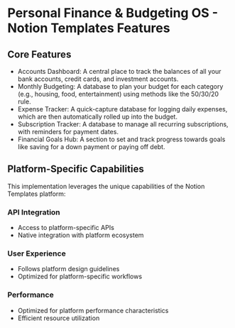 # Personal Finance & Budgeting OS - Notion Templates Features

## Core Features
- Accounts Dashboard: A central place to track the balances of all your bank accounts, credit cards, and investment accounts.
- Monthly Budgeting: A database to plan your budget for each category (e.g., housing, food, entertainment) using methods like the 50/30/20 rule.
- Expense Tracker: A quick-capture database for logging daily expenses, which are then automatically rolled up into the budget.
- Subscription Tracker: A database to manage all recurring subscriptions, with reminders for payment dates.
- Financial Goals Hub: A section to set and track progress towards goals like saving for a down payment or paying off debt.

## Platform-Specific Capabilities
This implementation leverages the unique capabilities of the Notion Templates platform:

### API Integration
- Access to platform-specific APIs
- Native integration with platform ecosystem

### User Experience
- Follows platform design guidelines
- Optimized for platform-specific workflows

### Performance
- Optimized for platform performance characteristics
- Efficient resource utilization
